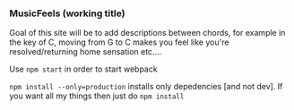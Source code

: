 ### MusicFeels (working title)

Goal of this site will be to add descriptions between chords, for example in the key of C, moving from G to C makes you feel like you're resolved/returning home sensation etc.... 

Use `npm start` in order to start webpack

`npm install --only=production`   installs only depedencies [and not dev]. If you want all my things then just do `npm install`